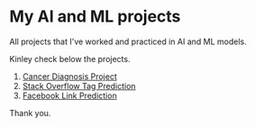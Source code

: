 # My AI and ML projects
All projects that I've worked and practiced in AI and ML models. 

Kinley check below the projects.
1. [Cancer Diagnosis Project](Cancer_Diagnosis.ipynb)
2. [Stack Overflow Tag Prediction](SO_Tag_Predictor.ipynb)
3. [Facebook Link Prediction](Facebook_Link_Prediction.ipynb)

Thank you. 



